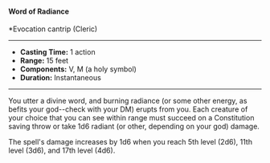 #### Word of Radiance
*Evocation cantrip (Cleric)
___
- **Casting Time:** 1 action
- **Range:** 15 feet
- **Components:** V, M (a holy symbol)
- **Duration:** Instantaneous
---
You utter a divine word, and burning radiance (or some other energy, as befits your god--check with your DM) erupts from you. Each creature of your choice that you can see within range must succeed on a Constitution saving throw or take 1d6 radiant (or other, depending on your god) damage.

The spell's damage increases by 1d6 when you reach 5th level (2d6), 11th level (3d6), and 17th level (4d6).